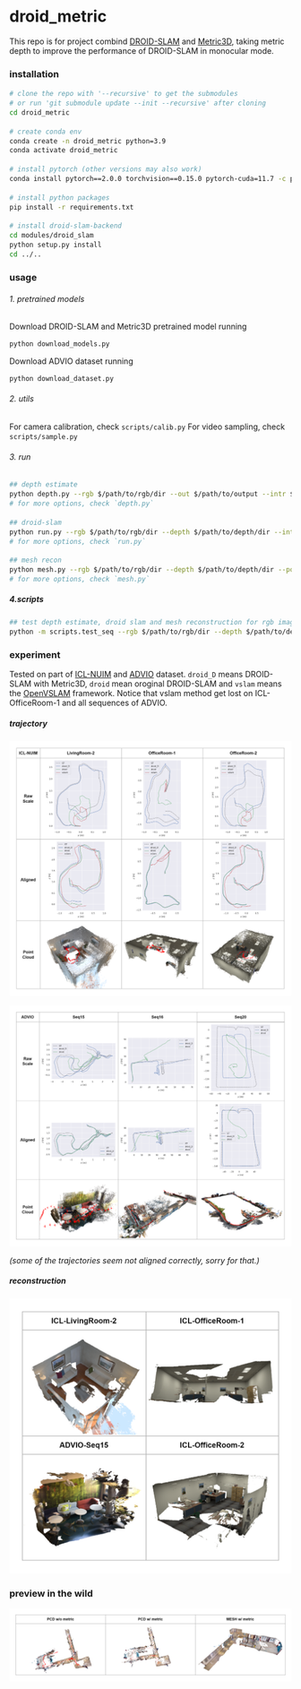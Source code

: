 # droid_metric

This repo is for project combind [DROID-SLAM](https://github.com/princeton-vl/DROID-SLAM) and [Metric3D](https://github.com/YvanYin/Metric3D), taking metric depth to improve the performance of DROID-SLAM in monocular mode.

### installation
```bash
# clone the repo with '--recursive' to get the submodules
# or run 'git submodule update --init --recursive' after cloning
cd droid_metric

# create conda env
conda create -n droid_metric python=3.9
conda activate droid_metric

# install pytorch (other versions may also work)
conda install pytorch==2.0.0 torchvision==0.15.0 pytorch-cuda=11.7 -c pytorch -c nvidia

# install python packages
pip install -r requirements.txt

# install droid-slam-backend
cd modules/droid_slam
python setup.py install
cd ../..
```

### usage
###### 1. pretrained models
Download DROID-SLAM and Metric3D pretrained model running
```bash
python download_models.py
```

Download ADVIO dataset running
```bash
python download_dataset.py
```

###### 2. utils
For camera calibration, check `scripts/calib.py`
For video sampling, check `scripts/sample.py`

###### 3. run
```bash
## depth estimate
python depth.py --rgb $/path/to/rgb/dir --out $/path/to/output --intr $/path/to/intrinsic/file
# for more options, check `depth.py`

## droid-slam
python run.py --rgb $/path/to/rgb/dir --depth $/path/to/depth/dir --intr $/path/to/intrinsic/file --viz
# for more options, check `run.py`

## mesh recon
python mesh.py --rgb $/path/to/rgb/dir --depth $/path/to/depth/dir --poses $/path/to/pose/dir --intr $/path/to/intrinsic/file --save $/path/to/output/mesh/ply
# for more options, check `mesh.py`
```

##### 4.scripts
```bash
## test depth estimate, droid slam and mesh reconstruction for rgb image sequence
python -m scripts.test_seq --rgb $/path/to/rgb/dir --depth $/path/to/depth/dir --poses $/path/to/pose/dir --save $/path/to/output/mesh/ply --intr $/path/to/intrinsic/file --viz
```

### experiment
Tested on part of [ICL-NUIM](https://www.doc.ic.ac.uk/~ahanda/VaFRIC/iclnuim.html) and [ADVIO](https://github.com/AaltoVision/ADVIO) dataset. `droid_D` means DROID-SLAM with Metric3D, `droid` mean oroginal DROID-SLAM and `vslam` means the [OpenVSLAM](https://github.com/stella-cv/stella_vslam) framework. Notice that vslam method get lost on ICL-OfficeRoom-1 and all sequences of ADVIO. 

##### trajectory

![icl-traj](assets/traj_icl.png)

![advio-traj](assets/traj_advio.png)

*(some of the trajectories seem not aligned correctly, sorry for that.)*

##### reconstruction

![mesh](assets/mesh.png)

### preview in the wild

![wild](assets/wild_p.png)

